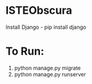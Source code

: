 # ISTEObscura
Install Django - pip install django
# To Run: 
1. python manage.py migrate
2. python manage.py runserver 
